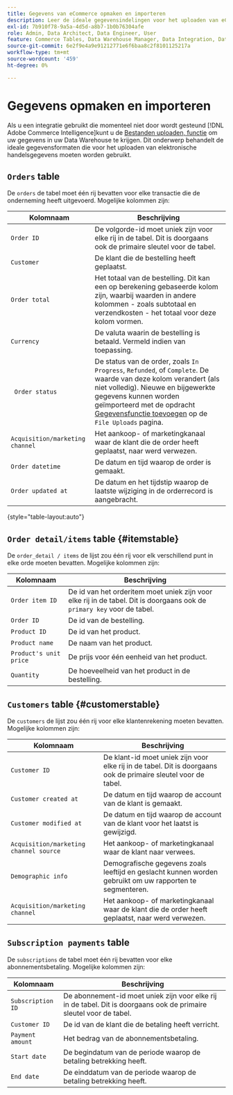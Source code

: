 ```yaml
---
title: Gegevens van eCommerce opmaken en importeren
description: Leer de ideale gegevensindelingen voor het uploaden van eCommerce-gegevens.
exl-id: 7b910f78-9a5a-4d5d-a8b7-1b0b76304afe
role: Admin, Data Architect, Data Engineer, User
feature: Commerce Tables, Data Warehouse Manager, Data Integration, Data Import/Export
source-git-commit: 6e2f9e4a9e91212771e6f6baa8c2f8101125217a
workflow-type: tm+mt
source-wordcount: '459'
ht-degree: 0%

---
```


# Gegevens opmaken en importeren

Als u een integratie gebruikt die momenteel niet door wordt gesteund [!DNL Adobe Commerce Intelligence]kunt u de [Bestanden uploaden, functie](using-file-uploader.md) om uw gegevens in uw Data Warehouse te krijgen. Dit onderwerp behandelt de ideale gegevensformaten die voor het uploaden van elektronische handelsgegevens moeten worden gebruikt.

## `Orders` table

De `orders` de tabel moet één rij bevatten voor elke transactie die de onderneming heeft uitgevoerd. Mogelijke kolommen zijn:

| Kolomnaam | Beschrijving |
|----|----|
| `Order ID` | De volgorde-id moet uniek zijn voor elke rij in de tabel. Dit is doorgaans ook de primaire sleutel voor de tabel. |
| `Customer` | De klant die de bestelling heeft geplaatst. |
| `Order total` | Het totaal van de bestelling. Dit kan een op berekening gebaseerde kolom zijn, waarbij waarden in andere kolommen - zoals subtotaal en verzendkosten - het totaal voor deze kolom vormen. |
| `Currency` | De valuta waarin de bestelling is betaald. Vermeld indien van toepassing. |
| ` Order status` | De status van de order, zoals `In Progress`, `Refunded`, of `Complete`. De waarde van deze kolom verandert (als niet volledig). Nieuwe en bijgewerkte gegevens kunnen worden geïmporteerd met de opdracht [Gegevensfunctie toevoegen](../../../data-analyst/importing-data/connecting-data/using-file-uploader.md) op de `File Uploads` pagina. |
| `Acquisition/marketing channel` | Het aankoop- of marketingkanaal waar de klant die de order heeft geplaatst, naar werd verwezen. |
| `Order datetime` | De datum en tijd waarop de order is gemaakt. |
| `Order updated at` | De datum en het tijdstip waarop de laatste wijziging in de orderrecord is aangebracht. |

{style="table-layout:auto"}

## `Order detail/items` table {#itemstable}

De `order_detail / items` de lijst zou één rij voor elk verschillend punt in elke orde moeten bevatten. Mogelijke kolommen zijn:

| Kolomnaam | Beschrijving |
|----|----|
| `Order item ID` | De id van het orderitem moet uniek zijn voor elke rij in de tabel. Dit is doorgaans ook de `primary key` voor de tabel. |
| `Order ID` | De id van de bestelling. |
| `Product ID` | De id van het product. |
| `Product name` | De naam van het product. |
| `Product's unit price` | De prijs voor één eenheid van het product. |
| `Quantity` | De hoeveelheid van het product in de bestelling. |

## `Customers` table {#customerstable}

De `customers` de lijst zou één rij voor elke klantenrekening moeten bevatten. Mogelijke kolommen zijn:

| Kolomnaam | Beschrijving |
|----|----|
| `Customer ID` | De klant-id moet uniek zijn voor elke rij in de tabel. Dit is doorgaans ook de primaire sleutel voor de tabel. |
| `Customer created at` | De datum en tijd waarop de account van de klant is gemaakt. |
| `Customer modified at` | De datum en tijd waarop de account van de klant voor het laatst is gewijzigd. |
| `Acquisition/marketing channel source` | Het aankoop- of marketingkanaal waar de klant naar verwees. |
| `Demographic info` | Demografische gegevens zoals leeftijd en geslacht kunnen worden gebruikt om uw rapporten te segmenteren. |
| `Acquisition/marketing channel` | Het aankoop- of marketingkanaal waar de klant die de order heeft geplaatst, naar werd verwezen. |

## `Subscription payments` table

De `subscriptions` de tabel moet één rij bevatten voor elke abonnementsbetaling. Mogelijke kolommen zijn:

| Kolomnaam | Beschrijving |
|----|----|
| `Subscription ID` | De abonnement-id moet uniek zijn voor elke rij in de tabel. Dit is doorgaans ook de primaire sleutel voor de tabel. |
| `Customer ID` | De id van de klant die de betaling heeft verricht. |
| `Payment amount` | Het bedrag van de abonnementsbetaling. |
| `Start date` | De begindatum van de periode waarop de betaling betrekking heeft. |
| `End date` | De einddatum van de periode waarop de betaling betrekking heeft. |
